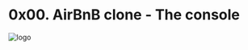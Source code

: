 # 0x00. AirBnB clone - The console #

![logo](https://user-images.githubusercontent.com/69850751/175876062-f252cc1b-bd44-46b3-9ddb-a7692b2eede4.png)